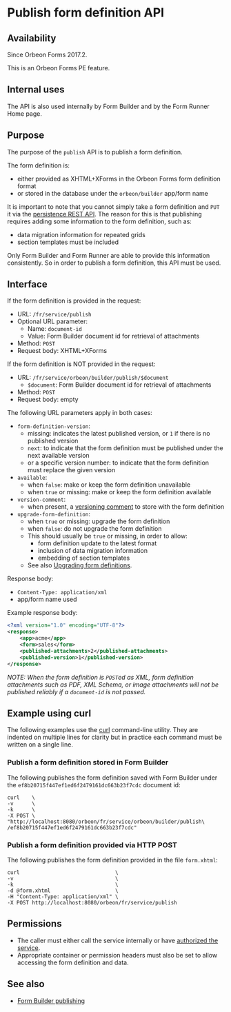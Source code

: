 # Publish form definition API

## Availability

Since Orbeon Forms 2017.2.

This is an Orbeon Forms PE feature.

## Internal uses

The API is also used internally by Form Builder and by the Form Runner Home page.

## Purpose

The purpose of the `publish` API is to publish a form definition.

The form definition is:

- either provided as XHTML+XForms in the Orbeon Forms form definition format
- or stored in the database under the `orbeon/builder` app/form name

It is important to note that you cannot simply take a form definition and `PUT` it via the [persistence REST API](../persistence/README.md).
The reason for this is that publishing requires adding some information to the form definition, such as:

- data migration information for repeated grids
- section templates must be included

Only Form Builder and Form Runner are able to provide this information consistently. So in order to publish a form definition,
this API must be used. 

## Interface

If the form definition is provided in the request:

- URL: `/fr/service/publish`
- Optional URL parameter:
    - Name: `document-id`
    - Value: Form Builder document id for retrieval of attachments
- Method: `POST`
- Request body: XHTML+XForms

If the form definition is NOT provided in the request:

- URL: `/fr/service/orbeon/builder/publish/$document`
    - `$document`: Form Builder document id for retrieval of attachments
- Method: `POST`
- Request body: empty

The following URL parameters apply in both cases:

- `form-definition-version`:
    - missing: indicates the latest published version, or `1` if there is no published version 
    - `next`: to indicate that the form definition must be published under the next available version
    - or a specific version number: to indicate that the form definition must replace the given version
- `available`:
    - when `false`: make or keep the form definition unavailable
    - when `true` or missing: make or keep the form definition available
- `version-comment`:
    - when present, a [versioning comment](../../../form-builder/publishing.md#versioning-comments) to store with the form definition
- `upgrade-form-definition`:
    - when `true` or missing: upgrade the form definition 
    - when `false`: do not upgrade the form definition
    - This should usually be `true` or missing, in order to allow:
        - form definition update to the latest format
        - inclusion of data migration information
        - embedding of section templates
    - See also [Upgrading form definitions](/form-runner/feature/forms-admin-page.md#upgrading-form-definitions).

Response body:

- `Content-Type: application/xml`
- app/form name used

Example response body:

```xml
<?xml version="1.0" encoding="UTF-8"?>
<response>
    <app>acme</app>
    <form>sales</form>
    <published-attachments>2</published-attachments>
    <published-version>1</published-version>
</response>
```

_NOTE: When the form definition is `POST`ed as XML, form definition attachments such as PDF, XML Schema, or image attachments
will not be published reliably if a `document-id` is not passed._

## Example using curl

The following examples use the [curl](https://curl.haxx.se/) command-line utility. They are indented on multiple lines for clarity but in practice each command must be written on a single line.

### Publish a form definition stored in Form Builder

The following publishes the form definition saved with Form Builder under the `ef8b20715f447ef1ed6f2479161dc663b23f7cdc` document id:

```
curl    \
-v      \
-k      \
-X POST \
"http://localhost:8080/orbeon/fr/service/orbeon/builder/publish\
/ef8b20715f447ef1ed6f2479161dc663b23f7cdc"
``` 

### Publish a form definition provided via HTTP POST

The following publishes the form definition provided in the file `form.xhtml`:

```
curl                               \
-v                                 \
-k                                 \
-d @form.xhtml                     \
-H "Content-Type: application/xml" \
-X POST http://localhost:8080/orbeon/fr/service/publish
```

## Permissions

- The caller must either call the service internally or have [authorized the service](/xml-platform/controller/authorization-of-pages-and-services.md).
- Appropriate container or permission headers must also be set to allow accessing the form definition and data.  

## See also

- [Form Builder publishing](../../../form-builder/publishing.md)
